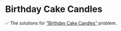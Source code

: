 # Birthday Cake Candles

:white_check_mark: The solutions for ["Birthday Cake Candles"](https://www.hackerrank.com/challenges/birthday-cake-candles/problem) problem.

